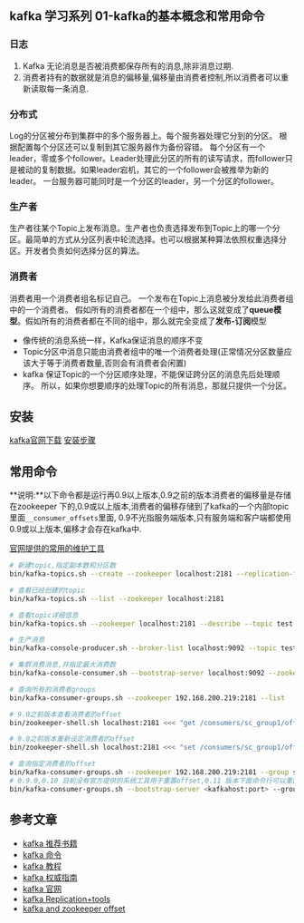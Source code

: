 ## kafka 学习系列 01-kafka的基本概念和常用命令

### 日志

1. Kafka 无论消息是否被消费都保存所有的消息,除非消息过期.
1. 消费者持有的数据就是消息的偏移量,偏移量由消费者控制,所以消费者可以重新读取每一条消息.

### 分布式

Log的分区被分布到集群中的多个服务器上。每个服务器处理它分到的分区。 根据配置每个分区还可以复制到其它服务器作为备份容错。 每个分区有一个leader，零或多个follower。Leader处理此分区的所有的读写请求，而follower只是被动的复制数据。如果leader宕机，其它的一个follower会被推举为新的leader。 一台服务器可能同时是一个分区的leader，另一个分区的follower。

### 生产者

生产者往某个Topic上发布消息。生产者也负责选择发布到Topic上的哪一个分区。最简单的方式从分区列表中轮流选择。也可以根据某种算法依照权重选择分区。开发者负责如何选择分区的算法。

### 消费者

消费者用一个消费者组名标记自己。 一个发布在Topic上消息被分发给此消费者组中的一个消费者。 假如所有的消费者都在一个组中，那么这就变成了**queue模型**。假如所有的消费者都在不同的组中，那么就完全变成了**发布-订阅**模型

- 像传统的消息系统一样，Kafka保证消息的顺序不变
- Topic分区中消息只能由消费者组中的唯一个消费者处理(正常情况分区数量应该大于等于消费者数量,否则会有消费者会闲置)
- kafka 保证Topic的一个分区顺序处理，不能保证跨分区的消息先后处理顺序。 所以，如果你想要顺序的处理Topic的所有消息，那就只提供一个分区。

<!--more-->

## 安装

[kafka官网下载](http://kafka.apache.org/downloads.html)
[安装步骤](https://kafka.apache.org/quickstart)

## 常用命令

**说明:**以下命令都是运行再0.9以上版本,0.9之前的版本消费者的偏移量是存储在zookeeper 下的,0.9或以上版本,消费者的偏移存储到了kafka的一个内部topic里面`__consumer_offsets`里面,
0.9不光指服务端版本,只有服务端和客户端都使用0.9或以上版本,偏移才会存在kafka中.

[官网提供的常用的维护工具](https://cwiki.apache.org/confluence/display/KAFKA/System+Tools)

```bash
# 新建topic,指定副本数和分区数
bin/kafka-topics.sh --create --zookeeper localhost:2181 --replication-factor 3 --partitions 1 --topic my-replicated-topic
```

```bash
# 查看已经创建的topic
bin/kafka-topics.sh --list --zookeeper localhost:2181
```

```bash
# 查看topic详细信息
bin/kafka-topics.sh --zookeeper localhost:2181 --describe --topic test
```

```bash
# 生产消息
bin/kafka-console-producer.sh --broker-list localhost:9092 --topic test
```

```bash
# 集群消费消息,并指定最大消费数
bin/kafka-console-consumer.sh --bootstrap-server localhost:9092 --zookeeper localhost:2181 --topic test --from-beginning --new-consumer --max-messages 12
```

```bash
# 查询所有的消费者groups
bin/kafka-consumer-groups.sh --zookeeper 192.168.200.219:2181 --list
```

```bash
# 9.0之前版本查看消费者的offset
bin/zookeeper-shell.sh localhost:2181 <<< "get /consumers/sc_group1/offsets/static_status_topic/0"

# 9.0之前版本重新设定消费者的offset
bin/zookeeper-shell.sh localhost:2181 <<< "set /consumers/sc_group1/offsets/static_status_topic/0 3402200"
```

```bash
# 查询指定消费者的offset
bin/kafka-consumer-groups.sh --zookeeper 192.168.200.219:2181 --group sc_group1 --describe
# 0.9.0,0.10 目前没有官方提供的系统工具用于重置offset,0.11 版本下面命令行可以重置offset
bin/kafka-consumer-groups.sh --bootstrap-server <kafkahost:port> --group <group_id> --topic <topic_name> --reset-offsets --to-earliest --execute
```

## 参考文章

- [kafka 推荐书籍](https://www.zhihu.com/question/56172498/answer/148006508)
- [kafka 命令](http://orchome.com/454)
- [kafka 教程](http://orchome.com/18)
- [kafka 权威指南](https://book.douban.com/subject/27665114/)
- [kafka 官网](https://cwiki.apache.org/confluence/display/KAFKA/Index)
- [kafka Replication+tools](https://cwiki.apache.org/confluence/display/KAFKA/Replication+tools)
- [kafka and zookeeper offset](https://elang2.github.io/myblog/posts/2017-09-20-Kafak-And-Zookeeper-Offsets.html)